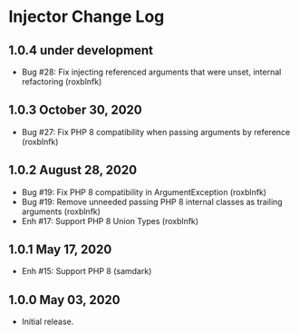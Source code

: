 # Injector Change Log

## 1.0.4 under development

- Bug #28: Fix injecting referenced arguments that were unset, internal refactoring (roxblnfk)

## 1.0.3 October 30, 2020

- Bug #27: Fix PHP 8 compatibility when passing arguments by reference (roxblnfk)

## 1.0.2 August 28, 2020

- Bug #19: Fix PHP 8 compatibility in ArgumentException (roxblnfk)
- Bug #19: Remove unneeded passing PHP 8 internal classes as trailing arguments (roxblnfk)
- Enh #17: Support PHP 8 Union Types (roxblnfk)

## 1.0.1 May 17, 2020

- Enh #15: Support PHP 8 (samdark)

## 1.0.0 May 03, 2020

- Initial release.
